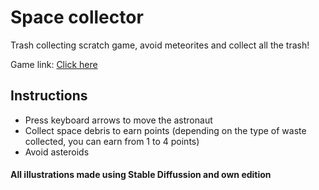 # Space collector
Trash collecting scratch game, avoid meteorites and collect all the trash!

Game link: [Click here](https://scratch.mit.edu/projects/880446958)

## Instructions
* Press keyboard arrows to move the astronaut 
* Collect space debris to earn points (depending on the type of waste collected, you can earn from 1 to 4 points)
* Avoid asteroids

#### All illustrations made using Stable Diffussion and own edition
